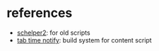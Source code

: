 # references
- [schelper2](https://github.com/risonakamo/schelper2/): for old scripts
- [tab time notify](https://github.com/risonakamo/tab-time-notify): build system for content script